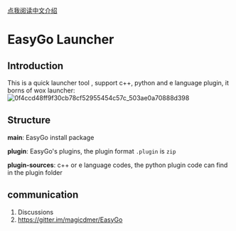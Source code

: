 [点我阅读中文介绍](README.zh-CN.md)

# EasyGo Launcher
## Introduction
This is a quick launcher tool , support c++, python and e language plugin, it borns of wox launcher:
![0f4ccd48ff9f30cb78cf52955454c57c_503ae0a70888d398](https://user-images.githubusercontent.com/5556368/183931138-45027153-f389-4069-9ec0-e997925c5a18.gif)


## Structure

**main**:  EasyGo install package

**plugin**: EasyGo's plugins, the plugin format `.plugin` is `zip`

**plugin-sources**:  c++ or e language codes, the python plugin code can find in the plugin folder

## communication
1. Discussions
2. https://gitter.im/magicdmer/EasyGo
